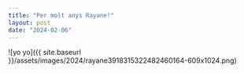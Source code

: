 ```yaml
---
title: "Per molt anys Rayane!"
layout: post
date: "2024-02-06"
---
```


![yo yo]({{ site.baseurl }}/assets/images/2024/rayane3918315322482460164-609x1024.png)
